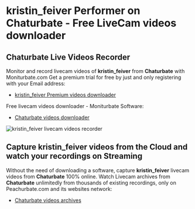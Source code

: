 # kristin_feiver Performer on Chaturbate - Free LiveCam videos downloader

## Chaturbate Live Videos Recorder

Monitor and record livecam videos of **kristin_feiver** from **Chaturbate** with Moniturbate.com
Get a premium trial for free by just and only registering with your Email address:
* [kristin_feiver Premium videos downloader](https://moniturbate.com/request-demo-licence-key.html)

Free livecam videos downloader - Moniturbate Software:
* [Chaturbate videos downloader](https://moniturbate.com/moniturbate-download-software.html)

![kristin_feiver livecam videos recorder](https://peachurnet.com/templates/moniturbate-software.png)


## Capture kristin_feiver videos from the Cloud and watch your recordings on Streaming

Without the need of downloading a software, capture **kristin_feiver** livecam videos from **Chaturbate** 100% online.
Watch Livecam archives from **Chaturbate** unlimitedly from thousands of existing recordings, only on Peachurbate.com and its websites network:
* [Chaturbate videos archives](https://peachurnet.com/)